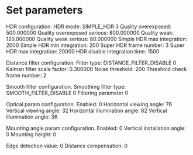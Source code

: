 # Set parameters
HDR configuration.
HDR mode: SIMPLE_HDR 3
Quality overexposed: 500.000000
Quality overexposed serious: 800.000000
Quality weak: 120.000000
Quality weak serious: 80.000000
Simple HDR max integration: 2000
Simple HDR min integration: 200
Super HDR frame number: 3
Super HDR max integration: 20000
HDR disable integration time: 1500

Distance filter configuration.
Filter type: DISTANCE_FILTER_DISABLE 0
Kalman filter scale factor: 0.300000
Noise threshold: 200
Threshold check frame number: 2

Smooth filter configuration.
Smoothing filter type: SMOOTH_FILTER_DISABLE 0
Filtering parameter 0

Optical param configuration.
Enabled: 0
Horizontal viewing angle: 76
Vertical viewing angle: 32
Horizontal illumination angle: 82
Vertical illumination angle: 36

Mounting angle param configuration.
Enabled: 0
Vertical installation angle: 0
Mounting height: 0

Edge detection value: 0
Distance compensation: 0
